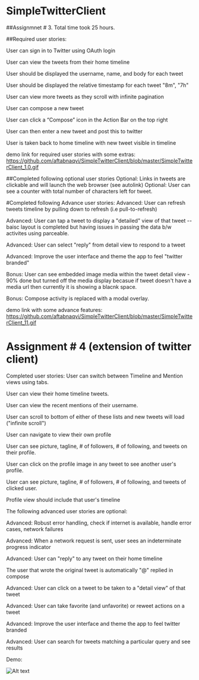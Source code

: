 # SimpleTwitterClient

##Assignmnet # 3. 
Total time took 25 hours.

##Required user stories:

User can sign in to Twitter using OAuth login

User can view the tweets from their home timeline

User should be displayed the username, name, and body for each tweet

User should be displayed the relative timestamp for each tweet "8m", "7h"

User can view more tweets as they scroll with infinite pagination

User can compose a new tweet

User can click a “Compose” icon in the Action Bar on the top right

User can then enter a new tweet and post this to twitter

User is taken back to home timeline with new tweet visible in timeline

demo link for required user stories with some extras: https://github.com/aftabnaqvi/SimpleTwitterClient/blob/master/SimpleTwitterClient_1.0.gif

##Completed following optional user stories
Optional: Links in tweets are clickable and will launch the web browser (see autolink)
Optional: User can see a counter with total number of characters left for tweet.

#Completed following Advance user stories:
Advanced: User can refresh tweets timeline by pulling down to refresh (i.e pull-to-refresh)

Advanced: User can tap a tweet to display a "detailed" view of that tweet -- baisc layout is completed but having issues in passing the data b/w activites using parceable.

Advanced: User can select "reply" from detail view to respond to a tweet

Advanced: Improve the user interface and theme the app to feel "twitter branded"

Bonus: User can see embedded image media within the tweet detail view - 90% done but turned off the media display becasue if tweet doesn't have a media url then currently it is showing a blacnk space.

Bonus: Compose activity is replaced with a modal overlay.

demo link with some advance features:
https://github.com/aftabnaqvi/SimpleTwitterClient/blob/master/SimpleTwitterClient_11.gif

Assignment # 4 (extension of twitter client)
============================================

Completed user stories:
User can switch between Timeline and Mention views using tabs.

User can view their home timeline tweets.

User can view the recent mentions of their username.

User can scroll to bottom of either of these lists and new tweets will load ("infinite scroll")

User can navigate to view their own profile

User can see picture, tagline, # of followers, # of following, and tweets on their profile.

User can click on the profile image in any tweet to see another user's profile.

User can see picture, tagline, # of followers, # of following, and tweets of clicked user.

Profile view should include that user's timeline

The following advanced user stories are optional:

Advanced: Robust error handling, check if internet is available, handle error cases, network failures

Advanced: When a network request is sent, user sees an indeterminate progress indicator

Advanced: User can "reply" to any tweet on their home timeline

The user that wrote the original tweet is automatically "@" replied in compose

Advanced: User can click on a tweet to be taken to a "detail view" of that tweet

Advanced: User can take favorite (and unfavorite) or reweet actions on a tweet

Advanced: Improve the user interface and theme the app to feel twitter branded

Advanced: User can search for tweets matching a particular query and see results

Demo:

![Alt text](https://github.com/aftabnaqvi/SimpleTwitterClient/blob/master/TwitterClient-Demo.gif "cc-flow.jpeg")
